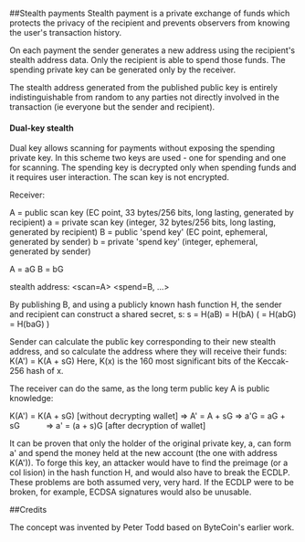 ##Stealth payments
Stealth payment is a private exchange of funds which protects the privacy of the recipient and prevents observers from knowing the user's transaction history.


On each payment the sender generates a new address using the recipient's stealth address data.
Only the recipient is able to spend those funds. The spending private key can be generated only by the receiver.

The stealth address generated from the published public key is entirely indistinguishable from random to any parties not directly involved in the transaction (ie everyone but the sender and recipient).

#### Dual-key stealth

Dual key allows scanning for payments without exposing the spending private key. In this scheme two keys are used - one for spending and one for scanning. The spending key is decrypted only when spending funds and it requires user interaction. The scan key is not encrypted.

Receiver:

A = public scan key (EC point, 33 bytes/256 bits, long lasting, generated by recipient)
a = private scan key (integer, 32 bytes/256 bits, long lasting, generated by recipient)
B = public 'spend key' (EC point, ephemeral, generated by sender)
b = private 'spend key' (integer, ephemeral, generated by sender)

A = aG
B = bG

stealth address: <scan=A> <spend=B, ...>

By publishing B, and using a publicly known hash function H, the sender and recipient can construct a shared secret, s:
s = H(aB) = H(bA) ( = H(abG) = H(baG) )

Sender can calculate the public key corresponding to their new stealth address, and so calculate the address where they will receive their funds:
K(A') = K(A + sG)
Here, K(x) is the 160 most significant bits of the Keccak-256 hash of x.

The receiver can do the same, as the long term public key A is public knowledge:

K(A') = K(A + sG) [without decrypting wallet]
=> A' = A + sG
=> a'G = aG + sG   
=> a' = (a + s)G [after decryption of wallet]

It can be proven that only the holder of the original private key, a, can form a' and spend the money held at the     new account (the one with address K(A')). To forge this key, an attacker would have to find the preimage (or a col    lision) in the hash function H, and would also have to break the ECDLP. These problems are both assumed very, very hard. If the ECDLP were to be broken, for example, ECDSA signatures would also be unusable.

##Credits

The concept was invented by Peter Todd based on ByteCoin's earlier work.

